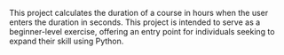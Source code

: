 This project calculates the duration of a course in hours when the user enters the duration in seconds. This project is intended to serve as a beginner-level exercise, offering an entry point for individuals seeking to expand their skill using Python. 
